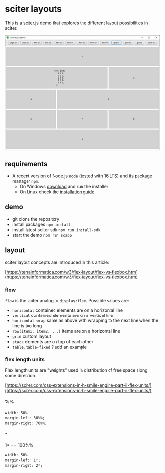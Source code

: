 # sciter layouts

This is a [sciter.js](https://sciter.com/) demo that explores the different layout possibilities in sciter.

![sciter layout screenshot](screenshot.png)

## requirements

- A recent version of Node.js `node` (tested with 16 LTS) and its package manager `npm`.
    - On Windows [download](https://nodejs.dev/download/) and run the installer
    - On Linux check the [installation guide](https://www.digitalocean.com/community/tutorials/how-to-install-node-js-on-ubuntu-20-04#option-2-%E2%80%94-installing-node-js-with-apt-using-a-nodesource-ppa)

## demo

- git clone the repository
- install packages `npm install`
- install latest sciter sdk `npm run install-sdk`
- start the demo `npm run scapp`

## layout

sciter layout concepts are introduced in this article:

[https://terrainformatica.com/w3/flex-layout/flex-vs-flexbox.htm](https://terrainformatica.com/w3/flex-layout/flex-vs-flexbox.htm)

### flow

`flow` is the sciter analog to `display:flex`. Possible values are:

- `horizontal` contained elements are on a horizontal line
- `vertical` contained elements are on a vertical line
- `horizontal-wrap` same as above with wrapping to the next line when the line is too long
- `row(item1, item2, ...)` items are on a horizontal line
- `grid` custom layout
- `stack` elements are on top of each other
- `table`, `table-fixed` ? add an example

### flex length units

Flex length units are "weights" used in distribution of free space along some direction.

[https://sciter.com/css-extensions-in-h-smile-engine-part-ii-flex-units/](https://sciter.com/css-extensions-in-h-smile-engine-part-ii-flex-units/)

#### %%

```css
width: 50%;
margin-left: 30%%;
margin-right: 70%%;
```

#### *

1* == 100%%

```css
width: 50%;
margin-left: 1*;
margin-right: 2*;
```
